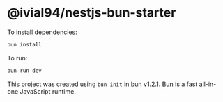# @ivial94/nestjs-bun-starter

To install dependencies:

```bash
bun install
```

To run:

```bash
bun run dev
```

This project was created using `bun init` in bun v1.2.1. [Bun](https://bun.sh) is a fast all-in-one JavaScript runtime.

